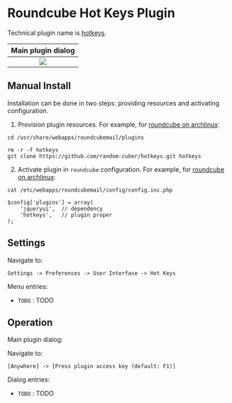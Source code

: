 Roundcube Hot Keys Plugin
=========================

Technical plugin name is [hotkeys][hotkeys_link].

| Main plugin dialog      | 
|:-----------------------:|
| ![][plugin_dialog_main] |

Manual Install
--------------
Installation can be done in two steps:
providing resources and activating configuration.

1) Provision plugin resources.
For example, for [roundcube on archlinux][roundcube_arch]:
```
cd /usr/share/webapps/roundcubemail/plugins

rm -r -f hotkeys
git clone https://github.com/random-cuber/hotkeys.git hotkeys
```

2) Activate plugin in `roundcube` configuration.
For example, for [roundcube on archlinux][roundcube_arch]:
```
cat /etc/webapps/roundcubemail/config/config.inc.php

$config['plugins'] = array(
    'jqueryui',  // dependency
    'hotkeys',   // plugin proper
);
```

Settings
--------

Navigate to:
```
Settings -> Preferences -> User Interface -> Hot Keys
```

Menu entries:
* `TODO` : TODO

Operation
---------

Main plugin dialog:

Navigate to:
```
[Anywhere] -> [Press plugin access key (default: F1)]
```

Dialog entries:
* `TODO` : TODO

[roundcube_arch]: https://wiki.archlinux.org/index.php/Roundcube
[hotkeys_link]: http://plugins.roundcube.net/packages/random-cuber/hotkeys
[plugin_dialog_main]:  https://raw.githubusercontent.com/random-cuber/hotkeys/master/build/plugin_dialog_main.png
